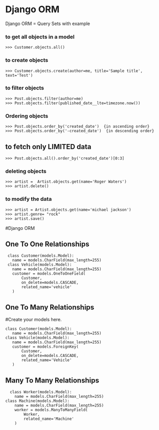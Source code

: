 # Django ORM
Django ORM = Query Sets with example 

### to get all objects in a model
```
>>> Customer.objects.all()
```
### to create objects
```
>>> Customer.objects.create(author=me, title='Sample title', text='Test')

```
### to filter objects
```
>>> Post.objects.filter(author=me)
>>> Post.objects.filter(published_date__lte=timezone.now())

```

### Ordering objects
```
>>> Post.objects.order_by('created_date')  {in ascending order}
>>> Post.objects.order_by('-created_date')  {in descending order}

```
## to fetch only LIMITED data
```
>>> Post.objects.all().order_by('created_date')[0:3]

```
### deleting objects
```
>>> artist =  Artist.objects.get(name='Roger Waters')
>>> artist.delete()
```

### to modify the data
```
>>> artist = Artist.objects.get(name='michael jackson')
>>> artist.genre= "rock"
>>> artist.save()
```

#Django ORM
## One To One Relationships
 ```
  class Customer(models.Model):
    name = models.CharField(max_length=255)
  class Vehicle(models.Model): 
    name = models.CharField(max_length=255)
    customer = models.OneToOneField(
        Customer,
        on_delete=models.CASCADE,
        related_name='vehicle'
    )

```

## One To Many Relationships
  #Create your models here.
 ```
class Customer(models.Model):
    name = models.CharField(max_length=255)
class Vehicle(models.Model):
    name = models.CharField(max_length=255)
    customer = models.ForeignKey(
        Customer,
        on_delete=models.CASCADE,
        related_name='Vehicle'
    )
```

## Many To Many Relationships

```
  class Worker(models.Model):
    name = models.CharField(max_length=255)
class Machine(models.Model):
    name = models.CharField(max_length=255)
    worker = models.ManyToManyField(
        Worker,
        related_name='Machine'
    )
```
